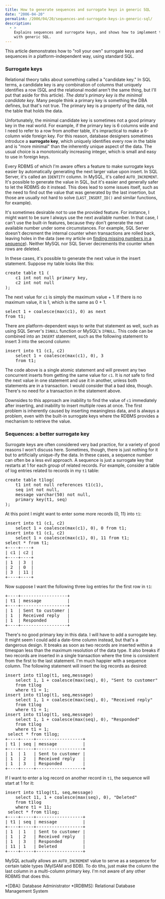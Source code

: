 ```yaml
---
title: How to generate sequences and surrogate keys in generic SQL
date: "2006-04-20"
permalink: /2006/04/20/sequences-and-surrogate-keys-in-generic-sql/
description:
  - >
    Explains sequences and surrogate keys, and shows how to implement them manually
    with generic SQL.
---
```

This article demonstrates how to "roll your own" surrogate keys and sequences in a platform-independent way, using standard SQL.

### Surrogate keys

Relational theory talks about something called a "candidate key." In SQL terms, a candidate key is any combination of columns that uniquely identifies a row (SQL and the relational model aren't the same thing, but I'll put that aside for this article). *The data's primary key is the minimal candidate key*. Many people think a primary key is something the DBA defines, but that's not true. The primary key is a property of the data, not the table that holds the data.

Unfortunately, the minimal candidate key is sometimes not a good primary key in the real world. For example, if the primary key is 6 columns wide and I need to refer to a row from another table, it's impractical to make a 6-column wide foreign key. For this reason, database designers sometimes introduce a **surrogate key**, which uniquely identifies every row in the table and is "more minimal" than the inherently unique aspect of the data. The usual choice is a monotonically increasing integer, which is small and easy to use in foreign keys.

Every RDBMS of which I'm aware offers a feature to make surrogate keys easier by automatically generating the next larger value upon insert. In SQL Server, it's called an `IDENTITY` column. In MySQL, it's called `AUTO_INCREMENT`. It's possible to generate the value in SQL, but it's easier and generally safer to let the RDBMS do it instead. This does lead to some issues itself, such as the need to find out the value that was generated by the last insertion, but those are usually not hard to solve (`LAST_INSERT_ID()` and similar functions, for example).

It's sometimes desirable *not* to use the provided feature. For instance, I might want to be sure I always use the next available number. In that case, I can't use the built-in features, because they don't generate the next available number under some circumstances. For example, SQL Server doesn't decrement the internal counter when transactions are rolled back, leaving holes in the data (see my article on [finding missing numbers in a sequence][1]). Neither MySQL nor SQL Server decrements the counter when rows are deleted.

In these cases, it's possible to generate the next value in the insert statement. Suppose my table looks like this:

<pre>create table t1 (
    c1 int not null primary key,
    c2 int not null
);</pre>

The next value for `c1` is simply the maximum value + 1. If there is no maximum value, it is 1, which is the same as 0 + 1.

<pre>select 1 + coalesce(max(c1), 0) as next
from t1;</pre>

There are platform-dependent ways to write that statement as well, such as using SQL Server's `ISNULL` function or MySQL's `IFNULL`. This code can be combined into an `INSERT` statement, such as the following statement to insert 3 into the second column:

<pre>insert into t1 (c1, c2)
    select 1 + coalesce(max(c1), 0), 3
    from t1;</pre>

The code above is a single atomic statement and will prevent any two concurrent inserts from getting the same value for `c1`. It is *not* safe to find the next value in one statement and use it in another, unless both statements are in a transaction. I would consider that a bad idea, though. There's no need for a transaction in the statement above.

Downsides to this approach are inability to find the value of `c1` immediately after inserting, and inability to insert multiple rows at once. The first problem is inherently caused by inserting meaningless data, and is always a problem, even with the built-in surrogate keys where the RDBMS provides a mechanism to retrieve the value.

### Sequences: a better surrogate key

Surrogate keys are often considered very bad practice, for a variety of good reasons I won't discuss here. Sometimes, though, there is just nothing for it but to artificially unique-ify the data. In these cases, a sequence number can often be a less evil approach. A sequence is just a surrogate key that restarts at 1 for each group of related records. For example, consider a table of log entries related to records in my `t1` table:

<pre>create table t1log(
    t1 int not null references t1(c1),
    seq int not null,
    message varchar(50) not null,
    primary key(t1, seq)
);</pre>

At this point I might want to enter some more records (0, 11) into `t1`:

<pre>insert into t1 (c1, c2)
    select 1 + coalesce(max(c1), 0), 0 from t1;
insert into t1 (c1, c2)
    select 1 + coalesce(max(c1), 0), 11 from t1;
select * from t1;
+----+----+
| c1 | c2 |
+----+----+
| 1  | 3  |
| 2  | 0  |
| 3  | 11 |
+----+----+</pre>

Now suppose I want the following three log entries for the first row in `t1`:

<pre>+----+------------------+
| t1 | message          |
+----+------------------+
| 1  | Sent to customer |
| 1  | Received reply   |
| 1  | Responded        |
+----+------------------+</pre>

There's no good primary key in this data. I will have to add a surrogate key. It might seem I could add a date-time column instead, but that's a dangerous design. It breaks as soon as two records are inserted within a timespan less than the maximum resolution of the data type. It also breaks if two records are inserted in a single transaction where the time is consistent from the first to the last statement. I'm much happier with a sequence column. The following statement will insert the log records as desired:

<pre>insert into t1log(t1, seq,message)
    select 1, 1 + coalesce(max(seq), 0), "Sent to customer"
    from t1log
    where t1 = 1;
insert into t1log(t1, seq,message)
    select 1, 1 + coalesce(max(seq), 0), "Received reply"
    from t1log
    where t1 = 1;
insert into t1log(t1, seq,message)
    select 1, 1 + coalesce(max(seq), 0), "Responded"
    from t1log
    where t1 = 1;
 select * from t1log;
+----+-----+------------------+
| t1 | seq | message          |
+----+-----+------------------+
| 1  | 1   | Sent to customer |
| 1  | 2   | Received reply   |
| 1  | 3   | Responded        |
+----+-----+------------------+</pre>

If I want to enter a log record on another record in `t1`, the sequence will start at 1 for it:

<pre>insert into t1log(t1, seq,message)
    select 11, 1 + coalesce(max(seq), 0), "Deleted"
    from t1log
    where t1 = 11;
 select * from t1log;
+----+-----+------------------+
| t1 | seq | message          |
+----+-----+------------------+
| 1  | 1   | Sent to customer |
| 1  | 2   | Received reply   |
| 1  | 3   | Responded        |
| 11 | 1   | Deleted          |
+----+-----+------------------+</pre>

MySQL actually allows an `AUTO_INCREMENT` value to serve as a sequence for certain table types (MyISAM and BDB). To do tihs, just make the column the last column in a multi-column primary key. I'm not aware of any other RDBMS that does this.

 *[DBA]: Database Administrator
 *[RDBMS]: Relational Database Management System

 [1]: /blog/2005/12/06/find-missing-numbers-in-a-sequence-with-sql/
